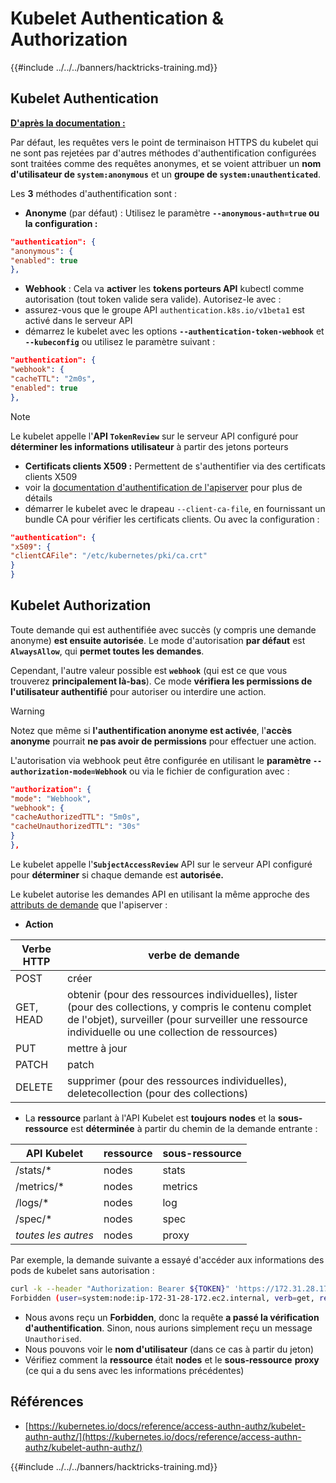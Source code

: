 # Kubelet Authentication & Authorization

{{#include ../../../banners/hacktricks-training.md}}

## Kubelet Authentication <a href="#kubelet-authentication" id="kubelet-authentication"></a>

[**D'après la documentation :**](https://kubernetes.io/docs/reference/access-authn-authz/kubelet-authn-authz/)

Par défaut, les requêtes vers le point de terminaison HTTPS du kubelet qui ne sont pas rejetées par d'autres méthodes d'authentification configurées sont traitées comme des requêtes anonymes, et se voient attribuer un **nom d'utilisateur de `system:anonymous`** et un **groupe de `system:unauthenticated`**.

Les **3** méthodes d'authentification sont :

- **Anonyme** (par défaut) : Utilisez le paramètre **`--anonymous-auth=true` ou la configuration :**
```json
"authentication": {
"anonymous": {
"enabled": true
},
```
- **Webhook** : Cela va **activer** les **tokens porteurs API** kubectl comme autorisation (tout token valide sera valide). Autorisez-le avec :
- assurez-vous que le groupe API `authentication.k8s.io/v1beta1` est activé dans le serveur API
- démarrez le kubelet avec les options **`--authentication-token-webhook`** et **`--kubeconfig`** ou utilisez le paramètre suivant :
```json
"authentication": {
"webhook": {
"cacheTTL": "2m0s",
"enabled": true
},
```
> [!NOTE]
> Le kubelet appelle l'**API `TokenReview`** sur le serveur API configuré pour **déterminer les informations utilisateur** à partir des jetons porteurs

- **Certificats clients X509 :** Permettent de s'authentifier via des certificats clients X509
- voir la [documentation d'authentification de l'apiserver](https://kubernetes.io/docs/reference/access-authn-authz/authentication/#x509-client-certs) pour plus de détails
- démarrer le kubelet avec le drapeau `--client-ca-file`, en fournissant un bundle CA pour vérifier les certificats clients. Ou avec la configuration :
```json
"authentication": {
"x509": {
"clientCAFile": "/etc/kubernetes/pki/ca.crt"
}
}
```
## Kubelet Authorization <a href="#kubelet-authentication" id="kubelet-authentication"></a>

Toute demande qui est authentifiée avec succès (y compris une demande anonyme) **est ensuite autorisée**. Le mode d'autorisation **par défaut** est **`AlwaysAllow`**, qui **permet toutes les demandes**.

Cependant, l'autre valeur possible est **`webhook`** (qui est ce que vous trouverez **principalement là-bas**). Ce mode **vérifiera les permissions de l'utilisateur authentifié** pour autoriser ou interdire une action.

> [!WARNING]
> Notez que même si **l'authentification anonyme est activée**, l'**accès anonyme** pourrait **ne pas avoir de permissions** pour effectuer une action.

L'autorisation via webhook peut être configurée en utilisant le **paramètre `--authorization-mode=Webhook`** ou via le fichier de configuration avec :
```json
"authorization": {
"mode": "Webhook",
"webhook": {
"cacheAuthorizedTTL": "5m0s",
"cacheUnauthorizedTTL": "30s"
}
},
```
Le kubelet appelle l'**`SubjectAccessReview`** API sur le serveur API configuré pour **déterminer** si chaque demande est **autorisée.**

Le kubelet autorise les demandes API en utilisant la même approche des [attributs de demande](https://kubernetes.io/docs/reference/access-authn-authz/authorization/#review-your-request-attributes) que l'apiserver :

- **Action**

| Verbe HTTP | verbe de demande                                                                                                                                                  |
| ---------- | ----------------------------------------------------------------------------------------------------------------------------------------------------------------- |
| POST       | créer                                                                                                                                                             |
| GET, HEAD  | obtenir (pour des ressources individuelles), lister (pour des collections, y compris le contenu complet de l'objet), surveiller (pour surveiller une ressource individuelle ou une collection de ressources) |
| PUT        | mettre à jour                                                                                                                                                    |
| PATCH      | patch                                                                                                                                                              |
| DELETE     | supprimer (pour des ressources individuelles), deletecollection (pour des collections)                                                                            |

- La **ressource** parlant à l'API Kubelet est **toujours** **nodes** et la **sous-ressource** est **déterminée** à partir du chemin de la demande entrante :

| API Kubelet | ressource | sous-ressource |
| ----------- | --------- | -------------- |
| /stats/\*   | nodes     | stats          |
| /metrics/\* | nodes     | metrics        |
| /logs/\*    | nodes     | log            |
| /spec/\*    | nodes     | spec           |
| _toutes les autres_ | nodes | proxy       |

Par exemple, la demande suivante a essayé d'accéder aux informations des pods de kubelet sans autorisation :
```bash
curl -k --header "Authorization: Bearer ${TOKEN}" 'https://172.31.28.172:10250/pods'
Forbidden (user=system:node:ip-172-31-28-172.ec2.internal, verb=get, resource=nodes, subresource=proxy)
```
- Nous avons reçu un **Forbidden**, donc la requête **a passé la vérification d'authentification**. Sinon, nous aurions simplement reçu un message `Unauthorised`.
- Nous pouvons voir le **nom d'utilisateur** (dans ce cas à partir du jeton)
- Vérifiez comment la **ressource** était **nodes** et le **sous-ressource** **proxy** (ce qui a du sens avec les informations précédentes)

## Références

- [https://kubernetes.io/docs/reference/access-authn-authz/kubelet-authn-authz/](https://kubernetes.io/docs/reference/access-authn-authz/kubelet-authn-authz/)

{{#include ../../../banners/hacktricks-training.md}}
